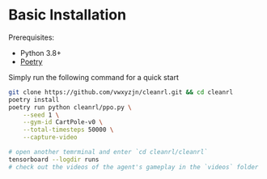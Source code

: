 # Basic Installation

Prerequisites:

* Python 3.8+
* [Poetry](https://python-poetry.org)

Simply run the following command for a quick start

```bash
git clone https://github.com/vwxyzjn/cleanrl.git && cd cleanrl
poetry install
poetry run python cleanrl/ppo.py \
    --seed 1 \
    --gym-id CartPole-v0 \
    --total-timesteps 50000 \
    --capture-video

# open another temrminal and enter `cd cleanrl/cleanrl`
tensorboard --logdir runs
# check out the videos of the agent's gameplay in the `videos` folder
```


<script id="asciicast-443622" src="https://asciinema.org/a/443622.js" async></script>
